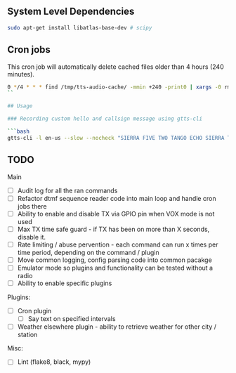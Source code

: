 ## System Level Dependencies

```bash
sudo apt-get install libatlas-base-dev # scipy
```

## Cron jobs

This cron job will automatically delete cached files older than 4 hours (240 minutes).

```bash
0 */4 * * * find /tmp/tts-audio-cache/ -mmin +240 -print0 | xargs -0 rm
``

## Usage

### Recording custom hello and callsign message using gtts-cli

```bash
gtts-cli -l en-us --slow --nocheck "SIERRA FIVE TWO TANGO ECHO SIERRA TANGO" > audio_files/callsign.mp3
```

## TODO

Main

- [ ] Audit log for all the ran commands
- [ ] Refactor dtmf sequence reader code into main loop and handle cron jobs there
- [ ] Ability to enable and disable TX via GPIO pin when VOX mode is not used
- [ ] Max TX time safe guard - if TX has been on more than X seconds, disable it.
- [ ] Rate limiting / abuse pervention - each command can run x times per time period, depending
  on the command / plugin
- [ ] Move common logging, config parsing code into common pacakge
- [ ] Emulator mode so plugins and functionality can be tested without a radio
- [ ] Ability to enable specific plugins

Plugins:

- [ ] Cron plugin
  - [ ] Say text on specified intervals
- [ ] Weather elsewhere plugin - ability to retrieve weather for other city / station

Misc:

- [ ] Lint (flake8, black, mypy)
